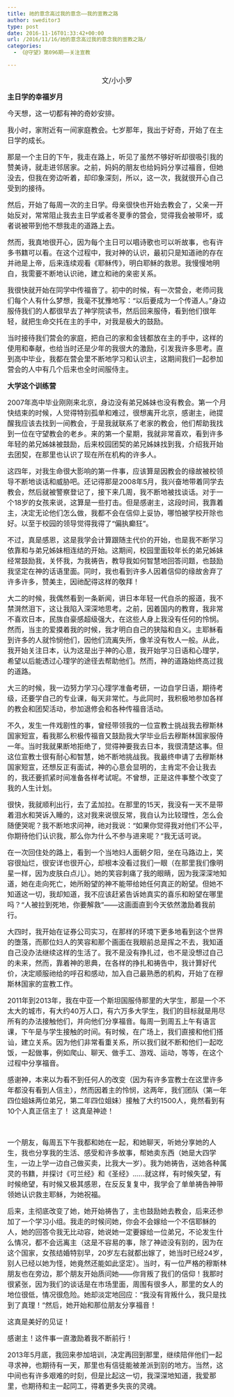 ```yaml
---
title: 祂的意念高过我的意念——我的宣教之路
author: sweditor3
type: post
date: 2016-11-16T01:33:42+00:00
url: /2016/11/16/祂的意念高过我的意念我的宣教之路/
categories:
  - 《@守望》第096期——关注宣教

---
```

<p style="text-align: center;">
  <span style="font-size: 12pt;">文/小小罗</span>
</p>

**<span style="font-size: 12pt;">主日学的幸福岁月</span>**

<span style="font-size: 12pt;">今天想，这一切都有神的奇妙安排。</span>

<span style="font-size: 12pt;">我小时，家附近有一间家庭教会。七岁那年，我出于好奇，开始了在主日学的成长。</span>

<span style="font-size: 12pt;">那是一个主日的下午，我走在路上，听见了虽然不够好听却很吸引我的赞美诗，就走进邻居家。之前，妈妈的朋友也给妈妈分享过福音，但她没去，但我在旁边听着，却印象深刻，所以，这一次，我就很开心自己受到的接待。</span>

<span style="font-size: 12pt;">然后，开始了每周一次的主日学。母亲很快也开始去教会了，父亲一开始反对，常常阻止我去主日学或者冬夏季的营会，觉得我会被带坏，或者说被带到他不想我走的道路上去。</span>

<span style="font-size: 12pt;">然而，我真地很开心，因为每个主日可以唱诗歌也可以听故事，也有许多书籍可以看。在这个过程中，我对神的认识，最初只是知道祂的存在并祂是上帝，后来连续观看《耶稣传》，明白耶稣的救恩。我慢慢地明白，我需要不断地认识祂，建立和祂的亲密关系。</span>
  
<span style="font-size: 12pt;">我很快就开始在同学中传福音了。初中的时候，有一次营会，老师问我们每个人有什么梦想，我毫不犹豫地写：“以后要成为一个传道人。”身边服侍我们的人都很早去了神学院读书，然后回来服侍，看到他们很年轻，就把生命交托在主的手中，对我是极大的鼓励。</span>

<span style="font-size: 12pt;">当时接待我们营会的家庭，把自己的家和金钱都放在主的手中，这样的使用和奉献，也给当时还是少年的我很大的激励，引发我许多思考。直到高中毕业，我都在营会里不断地学习和认识主，这期间我们一起参加营会的人中有几个后来也全时间服侍主。</span>

<span style="font-size: 12pt;"><strong>大学这个训练营</strong> </span>

<span style="font-size: 12pt;">2007年高中毕业刚刚来北京，身边没有弟兄姊妹也没有教会。第一个月快结束的时候，人觉得特别孤单和难过，很想离开北京，感谢主，祂提醒我应该去找到一间教会，于是我就联系了老家的教会，他们帮助我找到一位在守望教会的老乡。来的第一个星期，我就非常喜欢，看到许多年轻的弟兄姊妹被鼓励，后来校园团契的弟兄姊妹找到我，介绍我开始去团契，在那里也认识了现在所在机构的许多人。</span>

<span style="font-size: 12pt;">这四年，对我生命很大影响的第一件事，应该算是因教会的缘故被校领导不断地谈话和威胁吧。还记得那是2008年5月，我兴奋地带着同学去教会，然后就被警察登记了，接下来几周，我不断地被找谈话。对于一个18岁的女孩来说，这算是一些打击。但是感谢主，这段时间，我靠着主，决定无论他们怎么做，我都不会在信仰上妥协，哪怕被学校开除也好。以至于校园的领导觉得我得了“偏执癫狂”。</span>

<span style="font-size: 12pt;">不过，真是感恩，这是我学会计算跟随主代价的开始，也是我不断学习依靠和与弟兄姊妹相连结的开始。这期间，校园里面较年长的弟兄姊妹经常鼓励我，关怀我，为我祷告，教导我如何智慧地回答问题，也鼓励我坚定在神的话语里面。同时，我也看到许多人因着信仰的缘故舍弃了许多许多，赞美主，因祂配得这样的敬拜！</span>

<span style="font-size: 12pt;">大二的时候，我偶然看到一条新闻，讲日本年轻一代自杀的报道，我不禁潸然泪下，这让我陷入深深地思考。之前，因着国内的教育，我非常不喜欢日本，民族自豪感超级强大，在这些人身上我没有任何的怜悯。然而，当主的爱摸着我的时候，我才明白自己的狭隘和自义。主耶稣看到许多的人就怜悯他们，因他们流离失所，像羊没有牧人一般。从此，我开始关注日本，认为这是出于神的心意，我开始学习日语和心理学，希望以后能透过心理学的途径去帮助他们。然而，神的道路始终高过我的道路。</span>

<span style="font-size: 12pt;">大三的时候，我一边努力学习心理学准备考研，一边自学日语，期待考级，还要学自己的专业课，每天非常忙。与此同时，我积极地参加各样的教会和团契活动，参加退修会和各种传福音活动。</span>

<span style="font-size: 12pt;">不久，发生一件戏剧性的事，曾经带领我的一位宣教士挑战我去穆斯林国家短宣，看我那么积极传福音又鼓励我大学毕业后去穆斯林国家服侍一年。当时我就果断地拒绝了，觉得神要我去日本，我很清楚这事。但这位宣教士很有耐心和智慧，她不断地挑战我。我最终申请了去穆斯林国家短宣，还想反正有面试，神的心意会显明的，主肯定不会让我去的，我还要抓紧时间准备各样考试呢。不曾想，正是这件事整个改变了我的人生计划。</span>

<span style="font-size: 12pt;">很快，我就顺利出行，去了孟加拉。在那里的15天，我没有一天不是带着泪水和哭诉入睡的，这对我来说很反常，我自认为比较理性，怎么会随便哭呢？我不断地求问神，祂对我说：“如果你觉得我对他们不公平，你期待他们认识我，那么你为什么不参与进来呢？”我无话可说。</span>

<span style="font-size: 12pt;">在一次回住处的路上，看到一个当地妇人面朝夕阳，坐在马路边上，笑容很灿烂，很安详也很开心，却根本没看过我们一眼（在那里我们像明星一样，因为皮肤白点儿）。她的笑容刺痛了我的眼睛，因为我深深地知道，她在走向死亡，她所盼望的神不能带给她任何真正的盼望。但她不知道这一切，我却知道，我不应该赶紧告诉她真实的喜乐和盼望在哪里吗？“人被拉到死地，你要解救”——这画面直到今天依然激励着我前行。</span>

<span style="font-size: 12pt;">大四时，我开始在证券公司实习，在那样的环境下更多地看到这个世界的堕落，而那位妇人的笑容和那个画面在我眼前总是挥之不去，我知道自己没办法继续这样的生活了。我不是没有挣扎过，也不是没想过自己的未来，然而，靠着神的恩典，在各样的挣扎和祷告中，我计算好代价，决定顺服祂给的呼召和感动，加入自己最熟悉的机构，开始了在穆斯林国家的宣教工作。</span>

<span style="font-size: 12pt;">2011年到2013年，我在中亚一个斯坦国服侍那里的大学生，那是一个不太大的城市，有大约40万人口，有六万多大学生，我们的目标就是用尽所有的办法接触他们，并向他们分享福音。每周一到周五上午有语言课，下午是与学生接触的时间。有时候，在广场上，我们直接和他们搭讪，建立关系。因为他们非常看重关系，所以我们就不断和他们一起吃饭，一起做事，例如爬山、聊天、做手工、游戏、运动，等等，在这个过程中分享福音。</span>

<span style="font-size: 12pt;">感谢神，本来以为看不到任何人的改变（因为有许多宣教士在这里许多年都没有看到人信主），然而因着主的怜悯，这两年，我们团队（第一年四位姐妹两位弟兄，第二年四位姐妹）接触了大约1500人，竟然看到有10个人真正信主了！ 这真是神迹！</span>
  
<span style="font-size: 12pt;"> </span>
  
<span style="font-size: 12pt;">一个朋友，每周五下午我都和她在一起，和她聊天，听她分享她的人生，我也分享我的生活、感受和许多故事，帮她卖东西（她是大四学生，一边上学一边自己做买卖，比我大一岁）。我为她祷告，送她各种属灵的书籍，并探讨《可兰经》和《圣经》……就这样，有时候失望，有时候绝望，有时候又极其感恩，在反反复复中，我学会了单单祷告神带领她认识救主耶稣，为她祝福。</span>

<span style="font-size: 12pt;">后来，主彻底改变了她，她开始祷告了，主也鼓励她去教会，后来还参加了一个学习小组。我走的时候问她，你会不会嫁给一个不信耶稣的人，她的回答令我无比动容，她说她一定要嫁给一位弟兄，不论发生什么情况，都不会远离主（这是不容易的事，除了神迹没有别的，因为在这个国家，女孩结婚特别早，20岁左右就都出嫁了，她当时已经24岁，别人已经以她为怪，她竟然还能如此坚定）。当时，有一位严格的穆斯林朋友也在旁边，那个朋友开始质问她——你背叛了我们的信仰！我那时很紧张，因为我们的谈话是在市场里面，周围有很多人，那里的女人的地位很低，情况很危险。她却淡定地回应：“我没有背叛什么，我只是找到了真理！”然后，她开始和那位朋友分享福音！</span>

<span style="font-size: 12pt;">这真是美好的见证！</span>

<span style="font-size: 12pt;">感谢主！这件事一直激励着我不断前行！</span>

<span style="font-size: 12pt;">2013年5月底，我回来参加培训，决定再回到那里，继续陪伴他们一起寻求神，也期待有一天，那里也有信徒能被差派到别的地方。当然，这中间也有许多艰难的时刻，但是比起这一切，我深深地知道，我爱那里，也期待和主一起同工，得着更多失丧的灵魂。</span>